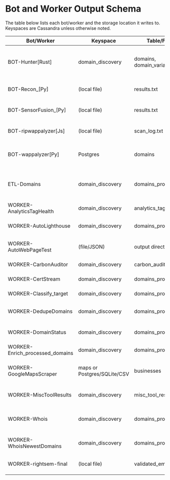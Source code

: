 # Bot and Worker Output Schema

The table below lists each bot/worker and the storage location it writes to. Keyspaces are Cassandra unless otherwise noted.

| Bot/Worker | Keyspace | Table/File | Notes |
|------------|----------|-----------|-------|
| BOT-Hunter[Rust] | domain_discovery | domains, domain_variations | Inserts discovered domains and HTTP variation results. |
| BOT-Recon_[Py] | (local file) | results.txt | Saves reconnaissance output locally. |
| BOT-SensorFusion_[Py] | (local file) | results.txt | Combines recon with tech detection. |
| BOT-ripwappalyzer[Js] | (local file) | scan_log.txt | Puppeteer‑based tech fingerprint log. |
| BOT-wappalyzer[Py] | Postgres | domains | Updates `techdetect` column in Postgres. |
| ETL-Domains | domain_discovery | domains_processed | Various ETL scripts populating processed domains. |
| WORKER-AnalyticsTagHealth | domain_discovery | analytics_tag_health | Tracks Google tag presence. |
| WORKER-AutoLighthouse | domain_discovery | domains_processed | Updates Lighthouse metrics. |
| WORKER-AutoWebPageTest | (file/JSON) | output directory | Cassandra integration stub only. |
| WORKER-CarbonAuditor | domain_discovery | carbon_audits | Stores bytes and CO₂ estimates. |
| WORKER-CertStream | domain_discovery | domains_processed | Inserts domains from CertStream. |
| WORKER-Classify_target | domain_discovery | domains_processed | Adds site type and category. |
| WORKER-DedupeDomains | domain_discovery | domains_processed | Normalizes TLDs and removes duplicates. |
| WORKER-DomainStatus | domain_discovery | domains_processed | Records reachability and timestamps. |
| WORKER-Enrich_processed_domains | domain_discovery | domains_processed | Adds GeoIP, SSL and tech data. |
| WORKER-GoogleMapsScraper | maps or Postgres/SQLite/CSV | businesses | Writes business listings depending on storage mode. |
| WORKER-MiscToolResults | domain_discovery | misc_tool_results | Arbitrary tool output keyed by domain. |
| WORKER-Whois | domain_discovery | domains_processed | Updates registrar and registration dates. |
| WORKER-WhoisNewestDomains | domain_discovery | domains_processed | Adds newly registered domains. |
| WORKER-rightsem-final | (local file) | validated_emails.csv | Saves validated email results to CSV. |

